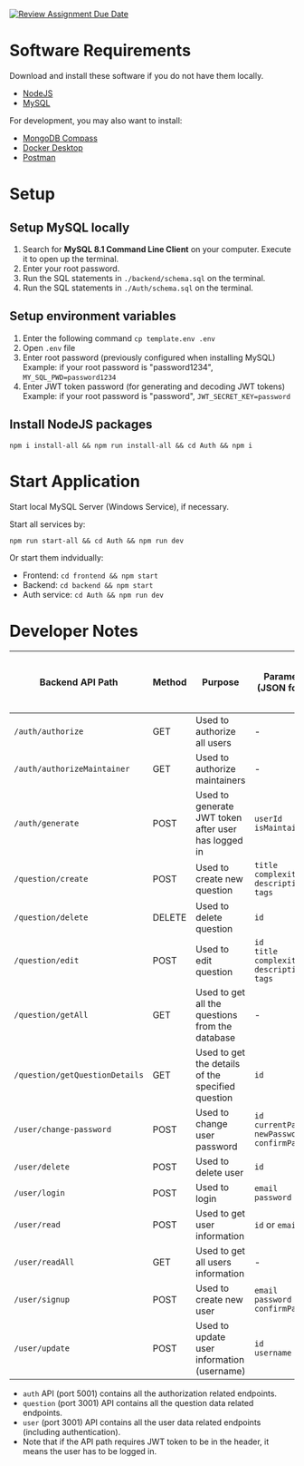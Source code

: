 [![Review Assignment Due Date](https://classroom.github.com/assets/deadline-readme-button-24ddc0f5d75046c5622901739e7c5dd533143b0c8e959d652212380cedb1ea36.svg)](https://classroom.github.com/a/6BOvYMwN)

# Software Requirements

Download and install these software if you do not have them locally.

- [NodeJS](https://nodejs.org/en/download)
- [MySQL](https://dev.mysql.com/downloads/mysql/)

For development, you may also want to install:

- [MongoDB Compass](https://www.mongodb.com/try/download/compass)
- [Docker Desktop](https://www.docker.com/get-started/)
- [Postman](https://www.postman.com/downloads/)

# Setup

## Setup MySQL locally

1. Search for **MySQL 8.1 Command Line Client** on your computer. Execute it to open up the terminal.
2. Enter your root password.
3. Run the SQL statements in `./backend/schema.sql` on the terminal.
4. Run the SQL statements in `./Auth/schema.sql` on the terminal.

## Setup environment variables

1. Enter the following command
   `cp template.env .env`
2. Open `.env` file
3. Enter root password (previously configured when installing MySQL)  
   Example: if your root password is "password1234",
   `MY_SQL_PWD=password1234`
4. Enter JWT token password (for generating and decoding JWT tokens)  
   Example: if your root password is "password",
   `JWT_SECRET_KEY=password`

## Install NodeJS packages

```
npm i install-all && npm run install-all && cd Auth && npm i
```

# Start Application

Start local MySQL Server (Windows Service), if necessary.

Start all services by:

```
npm run start-all && cd Auth && npm run dev

```

Or start them indvidually:

- Frontend: `cd frontend && npm start`
- Backend: `cd backend && npm start`
- Auth service: `cd Auth && npm run dev`

# Developer Notes

| Backend API Path               | Method | Purpose                                             | Parameters (JSON format)                                              | Require JWT token to be in header? | Does user have to be maintainer? |
| ------------------------------ | ------ | --------------------------------------------------- | --------------------------------------------------------------------- | ---------------------------------- | -------------------------------- |
| `/auth/authorize`              | GET    | Used to authorize all users                         | -                                                                     | Yes                                | No                               |
| `/auth/authorizeMaintainer`    | GET    | Used to authorize maintainers                       | -                                                                     | Yes                                | Yes                              |
| `/auth/generate`               | POST   | Used to generate JWT token after user has logged in | `userId` <br> `isMaintainer`                                          | No                                 | -                                |
| `/question/create`             | POST   | Used to create new question                         | `title` <br> `complexity` <br> `description` <br> `tags`              | Yes                                | Yes                              |
| `/question/delete`             | DELETE | Used to delete question                             | `id`                                                                  | Yes                                | Yes                              |
| `/question/edit`               | POST   | Used to edit question                               | `id` <br> `title` <br> `complexity` <br> `description` <br> `tags`    | Yes                                | Yes                              |
| `/question/getAll`             | GET    | Used to get all the questions from the database     | -                                                                     | Yes                                | No                               |
| `/question/getQuestionDetails` | GET    | Used to get the details of the specified question   | `id`                                                                  | Yes                                | No                               |
| `/user/change-password`        | POST   | Used to change user password                        | `id` <br> `currentPassword` <br> `newPassword` <br> `confirmPassword` | Yes                                | No                               |
| `/user/delete`                 | POST   | Used to delete user                                 | `id`                                                                  | Yes                                | No                               |
| `/user/login`                  | POST   | Used to login                                       | `email` <br> `password`                                               | No                                 | -                                |
| `/user/read`                   | POST   | Used to get user information                        | `id` or `email`                                                       | Yes                                | No                               |
| `/user/readAll`                | GET    | Used to get all users information                   | -                                                                     | Yes                                | Yes                              |
| `/user/signup`                 | POST   | Used to create new user                             | `email` <br> `password` <br> `confirmPassword`                        | No                                 | -                                |
| `/user/update`                 | POST   | Used to update user information (username)          | `id` <br> `username`                                                  | Yes                                | No                               |

- `auth` API (port 5001) contains all the authorization related endpoints.
- `question` (port 3001) API contains all the question data related endpoints.
- `user` (port 3001) API contains all the user data related endpoints (including authentication).
- Note that if the API path requires JWT token to be in the header, it means the user has to be logged in.
